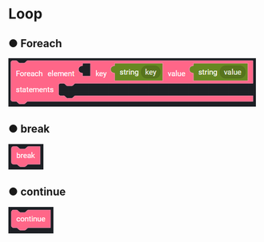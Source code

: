# Loop

## ● Foreach

![](../.gitbook/assets/image%20%2872%29.png)

## ● break

![](../.gitbook/assets/image%20%28112%29.png)

## ● continue

![](../.gitbook/assets/image%20%2855%29.png)

